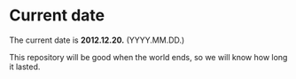 # Current date

The current date is **2012.12.20.** (YYYY.MM.DD.)

This repository will be good when the world ends, so we will know how long it lasted.